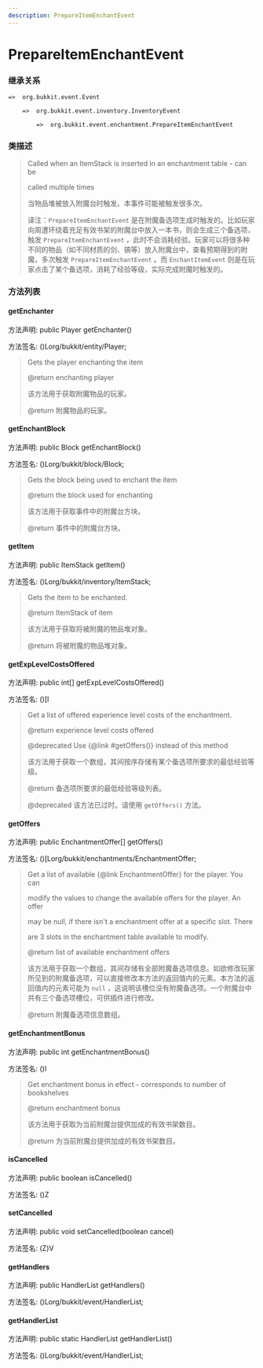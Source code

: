 ```yaml
---
description: PrepareItemEnchantEvent
---
```


# PrepareItemEnchantEvent

### 继承关系

    =>  org.bukkit.event.Event

        =>  org.bukkit.event.inventory.InventoryEvent

            =>  org.bukkit.event.enchantment.PrepareItemEnchantEvent

### 类描述

> Called when an ItemStack is inserted in an enchantment table - can be
>
> called multiple times
>
>
> 
> 当物品堆被放入附魔台时触发。本事件可能被触发很多次。
>
>
> 
> 译注：`PrepareItemEnchantEvent` 是在附魔备选项生成时触发的。比如玩家向周遭环绕着充足有效书架的附魔台中放入一本书，则会生成三个备选项，触发 `PrepareItemEnchantEvent` ，此时不会消耗经验。玩家可以将很多种不同的物品（如不同材质的剑、镐等）放入附魔台中，查看预期得到的附魔，多次触发 `PrepareItemEnchantEvent` 。而 `EnchantItemEvent` 则是在玩家点击了某个备选项，消耗了经验等级，实际完成附魔时触发的。

### 方法列表

#### getEnchanter

方法声明: public Player getEnchanter()

方法签名: ()Lorg/bukkit/entity/Player;

> Gets the player enchanting the item
>
> @return enchanting player
>
>
> 
> 该方法用于获取附魔物品的玩家。
>
> @return 附魔物品的玩家。

#### getEnchantBlock

方法声明: public Block getEnchantBlock()

方法签名: ()Lorg/bukkit/block/Block;

> Gets the block being used to enchant the item
>
> @return the block used for enchanting
>
>
> 
> 该方法用于获取事件中的附魔台方块。
>
> @return 事件中的附魔台方块。

#### getItem

方法声明: public ItemStack getItem()

方法签名: ()Lorg/bukkit/inventory/ItemStack;

> Gets the item to be enchanted.
>
> @return ItemStack of item
>
>
> 
> 该方法用于获取将被附魔的物品堆对象。
>
> @return 将被附魔的物品堆对象。

#### getExpLevelCostsOffered

方法声明: public int[] getExpLevelCostsOffered()

方法签名: ()[I

> Get a list of offered experience level costs of the enchantment.
>
> @return experience level costs offered
>
> @deprecated Use {@link #getOffers()} instead of this method
>
>
> 
> 该方法用于获取一个数组，其间按序存储有某个备选项所要求的最低经验等级。
>
> @return 备选项所要求的最低经验等级列表。
>
> @deprecated 该方法已过时。请使用 `getOffers()` 方法。

#### getOffers

方法声明: public EnchantmentOffer[] getOffers()

方法签名: ()[Lorg/bukkit/enchantments/EnchantmentOffer;

> Get a list of available {@link EnchantmentOffer} for the player. You can
>
> modify the values to change the available offers for the player. An offer
>
> may be null, if there isn't a enchantment offer at a specific slot. There
>
> are 3 slots in the enchantment table available to modify.
>
> @return list of available enchantment offers
>
>
> 
> 该方法用于获取一个数组，其间存储有全部附魔备选项信息。如欲修改玩家所见到的附魔备选项，可以直接修改本方法的返回值内的元素。本方法的返回值内的元素可能为 `null` ，这说明该槽位没有附魔备选项。一个附魔台中共有三个备选项槽位，可供插件进行修改。
>
> @return 附魔备选项信息数组。

#### getEnchantmentBonus

方法声明: public int getEnchantmentBonus()

方法签名: ()I

> Get enchantment bonus in effect - corresponds to number of bookshelves
>
> @return enchantment bonus
>
>
> 
> 该方法用于获取为当前附魔台提供加成的有效书架数目。
>
> @return 为当前附魔台提供加成的有效书架数目。

#### isCancelled

方法声明: public boolean isCancelled()

方法签名: ()Z

#### setCancelled

方法声明: public void setCancelled(boolean cancel)

方法签名: (Z)V

#### getHandlers

方法声明: public HandlerList getHandlers()

方法签名: ()Lorg/bukkit/event/HandlerList;

#### getHandlerList

方法声明: public static HandlerList getHandlerList()

方法签名: ()Lorg/bukkit/event/HandlerList;